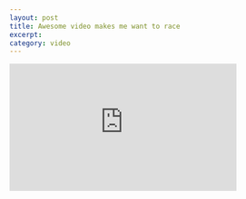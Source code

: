 ```yaml
---
layout: post
title: Awesome video makes me want to race
excerpt: 
category: video
---
```


<iframe src="http://player.vimeo.com/video/1833064" width="400" height="225" frameborder="0"></iframe>